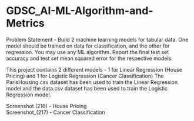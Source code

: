 # GDSC_AI-ML-Algorithm-and-Metrics

Problem Statement - Build 2 machine learning models for tabular data. One model should be trained on data for classification, and the other for regression. You may use any ML algorithm. Report the final test set accuracy and test set mean squared error for the respective models.
  
This project contains 2 different models - 1 for Linear Regression (House Pricing) and 1 for Logistic Regression (Cancer Classification)
The ParisHousing.csv dataset has been used to train the Linear Regression model and the data.csv dataset has been used to train the Logistic Regression model.  

Screenshot (216) - House Pricing  
Screenshot_(217) - Cancer Classification
